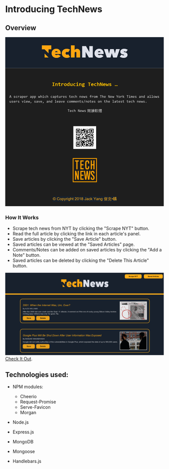 # Introducing TechNews

## Overview

![](public/assets/img/technews.png)

### How It Works
* Scrape tech news from NYT by clicking the "Scrape NYT" button.
* Read the full article by clicking the link in each article's panel.
* Save articles by clicking the "Save Article" button.
* Saved articles can be viewed at the "Saved Articles" page.
* Comments/Notes can be added on saved articles by clicking the "Add a Note" button.
* Saved articles can be deleted by clicking the "Delete This Article" button.

![](public/assets/img/readme.png)
[Check It Out](http://nyttechnews.herokuapp.com/).

## Technologies used:
* NPM modules:
  * Cheerio
  * Request-Promise
  * Serve-Favicon
  * Morgan
  
* Node.js
* Express.js
* MongoDB
* Mongoose
* Handlebars.js
